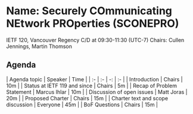 # Name: Securely COmmunicating NEtwork PROperties (SCONEPRO)
IETF 120, Vancouver
Regency C/D at 09:30-11:30 (UTC-7)
Chairs: Cullen Jennings, Martin Thomson

## Agenda

| Agenda topic    | Speaker      | Time |
| :- | :- | -: | :- |
| Introduction | Chairs | 10m |
| Status at IETF 119 and since | Chairs | 5m |
| Recap of Problem Statement | Marcus Ihlar | 10m |
| Discussion of open issues | Matt Joras | 20m |
| Proposed Charter | Chairs | 15m |
| Charter text and scope discussion | Everyone | 45m |
| BoF Questions | Chairs | 15m |
